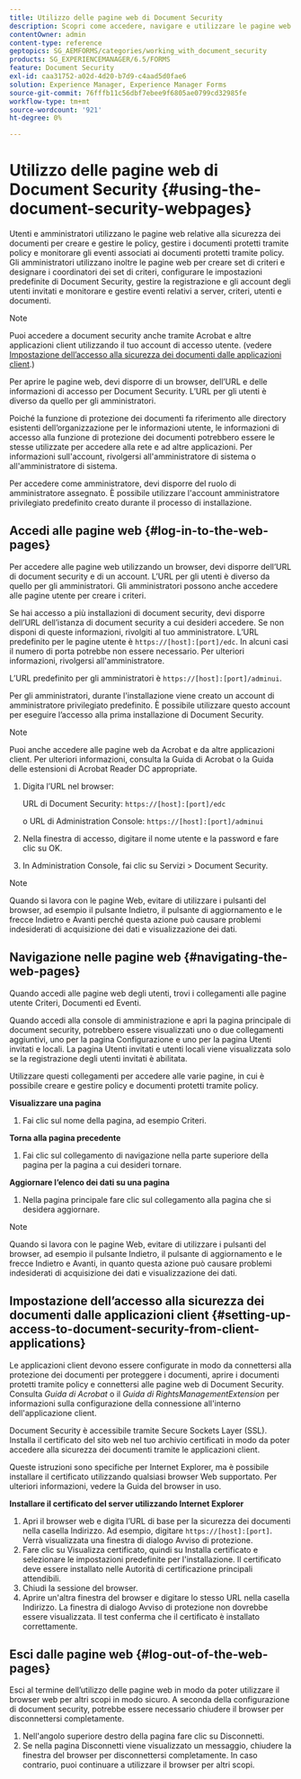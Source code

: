 ```yaml
---
title: Utilizzo delle pagine web di Document Security
description: Scopri come accedere, navigare e utilizzare le pagine web di document security.
contentOwner: admin
content-type: reference
geptopics: SG_AEMFORMS/categories/working_with_document_security
products: SG_EXPERIENCEMANAGER/6.5/FORMS
feature: Document Security
exl-id: caa31752-a02d-4d20-b7d9-c4aad5d0fae6
solution: Experience Manager, Experience Manager Forms
source-git-commit: 76fffb11c56dbf7ebee9f6805ae0799cd32985fe
workflow-type: tm+mt
source-wordcount: '921'
ht-degree: 0%

---
```


# Utilizzo delle pagine web di Document Security {#using-the-document-security-webpages}

Utenti e amministratori utilizzano le pagine web relative alla sicurezza dei documenti per creare e gestire le policy, gestire i documenti protetti tramite policy e monitorare gli eventi associati ai documenti protetti tramite policy. Gli amministratori utilizzano inoltre le pagine web per creare set di criteri e designare i coordinatori dei set di criteri, configurare le impostazioni predefinite di Document Security, gestire la registrazione e gli account degli utenti invitati e monitorare e gestire eventi relativi a server, criteri, utenti e documenti.

>[!NOTE]
>
>Puoi accedere a document security anche tramite Acrobat e altre applicazioni client utilizzando il tuo account di accesso utente. (vedere [Impostazione dell’accesso alla sicurezza dei documenti dalle applicazioni client](using-document-security-web-pages.md#setting-up-access-to-document-security-from-client-applications).)

Per aprire le pagine web, devi disporre di un browser, dell’URL e delle informazioni di accesso per Document Security. L’URL per gli utenti è diverso da quello per gli amministratori.

Poiché la funzione di protezione dei documenti fa riferimento alle directory esistenti dell’organizzazione per le informazioni utente, le informazioni di accesso alla funzione di protezione dei documenti potrebbero essere le stesse utilizzate per accedere alla rete e ad altre applicazioni. Per informazioni sull&#39;account, rivolgersi all&#39;amministratore di sistema o all&#39;amministratore di sistema.

Per accedere come amministratore, devi disporre del ruolo di amministratore assegnato. È possibile utilizzare l&#39;account amministratore privilegiato predefinito creato durante il processo di installazione.

## Accedi alle pagine web {#log-in-to-the-web-pages}

Per accedere alle pagine web utilizzando un browser, devi disporre dell’URL di document security e di un account. L’URL per gli utenti è diverso da quello per gli amministratori. Gli amministratori possono anche accedere alle pagine utente per creare i criteri.

Se hai accesso a più installazioni di document security, devi disporre dell’URL dell’istanza di document security a cui desideri accedere. Se non disponi di queste informazioni, rivolgiti al tuo amministratore. L’URL predefinito per le pagine utente è `https://[host]:[port]/edc`. In alcuni casi il numero di porta potrebbe non essere necessario. Per ulteriori informazioni, rivolgersi all&#39;amministratore.

L’URL predefinito per gli amministratori è `https://[host]:[port]/adminui`.

Per gli amministratori, durante l&#39;installazione viene creato un account di amministratore privilegiato predefinito. È possibile utilizzare questo account per eseguire l’accesso alla prima installazione di Document Security.

>[!NOTE]
>
>Puoi anche accedere alle pagine web da Acrobat e da altre applicazioni client. Per ulteriori informazioni, consulta la Guida di Acrobat o la Guida delle estensioni di Acrobat Reader DC appropriate.

1. Digita l’URL nel browser:

   URL di Document Security: `https://[host]:[port]/edc`

   o URL di Administration Console: `https://[host]:[port]/adminui`

1. Nella finestra di accesso, digitare il nome utente e la password e fare clic su OK.
1. In Administration Console, fai clic su Servizi > Document Security.

>[!NOTE]
>
>Quando si lavora con le pagine Web, evitare di utilizzare i pulsanti del browser, ad esempio il pulsante Indietro, il pulsante di aggiornamento e le frecce Indietro e Avanti perché questa azione può causare problemi indesiderati di acquisizione dei dati e visualizzazione dei dati.

## Navigazione nelle pagine web {#navigating-the-web-pages}

Quando accedi alle pagine web degli utenti, trovi i collegamenti alle pagine utente Criteri, Documenti ed Eventi.

Quando accedi alla console di amministrazione e apri la pagina principale di document security, potrebbero essere visualizzati uno o due collegamenti aggiuntivi, uno per la pagina Configurazione e uno per la pagina Utenti invitati e locali. La pagina Utenti invitati e utenti locali viene visualizzata solo se la registrazione degli utenti invitati è abilitata.

Utilizzare questi collegamenti per accedere alle varie pagine, in cui è possibile creare e gestire policy e documenti protetti tramite policy.

**Visualizzare una pagina**

1. Fai clic sul nome della pagina, ad esempio Criteri.

**Torna alla pagina precedente**

1. Fai clic sul collegamento di navigazione nella parte superiore della pagina per la pagina a cui desideri tornare.

**Aggiornare l’elenco dei dati su una pagina**

1. Nella pagina principale fare clic sul collegamento alla pagina che si desidera aggiornare.

>[!NOTE]
>
>Quando si lavora con le pagine Web, evitare di utilizzare i pulsanti del browser, ad esempio il pulsante Indietro, il pulsante di aggiornamento e le frecce Indietro e Avanti, in quanto questa azione può causare problemi indesiderati di acquisizione dei dati e visualizzazione dei dati.

## Impostazione dell’accesso alla sicurezza dei documenti dalle applicazioni client {#setting-up-access-to-document-security-from-client-applications}

Le applicazioni client devono essere configurate in modo da connettersi alla protezione dei documenti per proteggere i documenti, aprire i documenti protetti tramite policy e connettersi alle pagine web di Document Security. Consulta *Guida di Acrobat* o il *Guida di RightsManagementExtension* per informazioni sulla configurazione della connessione all&#39;interno dell&#39;applicazione client.

Document Security è accessibile tramite Secure Sockets Layer (SSL). Installa il certificato del sito web nel tuo archivio certificati in modo da poter accedere alla sicurezza dei documenti tramite le applicazioni client.

<!-- Fix broken link See Configuring SSL for information on SSL.-->

Queste istruzioni sono specifiche per Internet Explorer, ma è possibile installare il certificato utilizzando qualsiasi browser Web supportato. Per ulteriori informazioni, vedere la Guida del browser in uso.

**Installare il certificato del server utilizzando Internet Explorer**

1. Apri il browser web e digita l’URL di base per la sicurezza dei documenti nella casella Indirizzo. Ad esempio, digitare `https://[host]:[port]`. Verrà visualizzata una finestra di dialogo Avviso di protezione.
1. Fare clic su Visualizza certificato, quindi su Installa certificato e selezionare le impostazioni predefinite per l&#39;installazione. Il certificato deve essere installato nelle Autorità di certificazione principali attendibili.
1. Chiudi la sessione del browser.
1. Aprire un&#39;altra finestra del browser e digitare lo stesso URL nella casella Indirizzo. La finestra di dialogo Avviso di protezione non dovrebbe essere visualizzata. Il test conferma che il certificato è installato correttamente.

## Esci dalle pagine web {#log-out-of-the-web-pages}

Esci al termine dell’utilizzo delle pagine web in modo da poter utilizzare il browser web per altri scopi in modo sicuro. A seconda della configurazione di document security, potrebbe essere necessario chiudere il browser per disconnettersi completamente.

1. Nell&#39;angolo superiore destro della pagina fare clic su Disconnetti.
1. Se nella pagina Disconnetti viene visualizzato un messaggio, chiudere la finestra del browser per disconnettersi completamente. In caso contrario, puoi continuare a utilizzare il browser per altri scopi.
